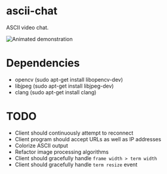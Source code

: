 ascii-chat
==========

ASCII video chat.

![Animated demonstration](http://i.imgur.com/E4OuqvX.gif)


Dependencies
==========
- opencv (sudo apt-get install libopencv-dev)
- libjpeg (sudo apt-get install libjpeg-dev)
- clang (sudo apt-get install clang)


TODO
==========
- Client should continuously attempt to reconnect
- Client program should accept URLs as well as IP addresses
- Colorize ASCII output
- Refactor image processing algorithms
- Client should gracefully handle `frame width > term width`
- Client should gracefully handle `term resize` event

